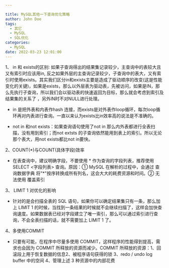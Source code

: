 ```yaml
---

title: MySQL其他一下查询优化策略
author: John Doe
tags:
  - 其它
  - MySQL
  - SQL优化
categories:
  - MySQL
date: 2022-03-23 12:01:00
---
```


1、 in 和 exists的区别: 如果子查询得出的结果集记录较少，主查询中的表较大且又有索引时应该用in, 反之如果外层的主查询记录较少，子查询中的表大，又有索引时使用exists。其实我们区分in和exists主要是造成了驱动顺序的改变(这是性能变化的关键)，如果是exists，那么以外层表为驱动表，先被访问，如果是IN，那么先执行子查询，所以我们会以驱动表的快速返回为目标，那么就会考虑到索引及结果集的关系了 ，另外IN时不对NULL进行处理。
- in 是把外表和内表作hash 连接，而exists是对外表作loop循环，每次loop循环再对内表进行查询。一直以来认为exists比in效率高的说法是不准确的。

- not in 和not exists：如果查询语句使用了not in 那么内外表都进行全表扫描，没有用到索引；而not extsts 的子查询依然能用到表上的索引。所以无论那个表大，用not exists都比not in要快。

2、COUNT(*)与COUNT(具体字段)效率
- 在表查询中，建议明确字段，不要使用 * 作为查询的字段列表，推荐使用SELECT <字段列表> 查询。原因：① MySQL 在解析的过程中，会通过 查询数据字典 将"*"按序转换成所有列名，这会大大的耗费资源和时间。② 无法使用 覆盖索引

3、 LIMIT 1 对优化的影响
- 针对的是会扫描全表的 SQL 语句，如果你可以确定结果集只有一条，那么加上 LIMIT 1 的时候，当找到一条结果的时候就不会继续扫描了，这样会加快查询速度。如果数据表已经对字段建立了唯一索引，那么可以通过索引进行查询，不会全表扫描的话，就不需要加上 LIMIT 1 了。

4、多使用COMMIT
- 只要有可能，在程序中尽量多使用 COMMIT，这样程序的性能得到提高，需求也会因为 COMMIT 所释放的资源而减少。COMMIT 所释放的资源：1、回滚段上用于恢复数据的信息2、被程序语句获得的锁 3、redo / undo log buffer 中的空间 4、管理上述 3 种资源中的内部花费

